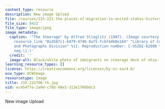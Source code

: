 ```yaml
---
content_type: resource
description: New image Upload
file: /courses/21h-221-the-places-of-migration-in-united-states-history-fall-2006/ec454f7e2a9dc78d98e3313e1766bdc3_21h-221f06-th.jpg
file_size: 8432
file_type: image/jpeg
image_metadata:
  caption: '"The Steerage" by Alfred Stieglitz (1907). (Image courtesy of the {{%
    resource_link "8a3587c1-6479-4746-8af5-fcbf44b0e164" "Library of Congress: Prints
    and Photographs Division" %}}. Reproduction number: C-USZ62-62880 \[b&w film copy
    neg.\].)'
  credit: ''
  image-alt: Black/white photo of immigrants on steerage deck of ship.
learning_resource_types: []
license: https://creativecommons.org/licenses/by-nc-sa/4.0/
ocw_type: OCWImage
resourcetype: Image
title: 21h-221f06-th.jpg
uid: ec454f7e-2a9d-c78d-98e3-313e1766bdc3
---
```

New image Upload